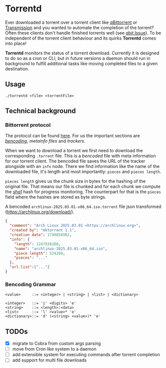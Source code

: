 # Torrentd

Ever downloaded a torrent over a torrent client like [qBittorrent](https://www.qbittorrent.org/) or [Transmission](https://transmissionbt.com/) and you wanted to automate the completion of the torrent?
Often these clients don't handle finished torrents well (see [qbit Issue](https://github.com/qbittorrent/qBittorrent/issues/21568)).
To be independent of the torrent client behaviour and its quirks **Torrentd** comes into place!

**Torrentd** monitors the status of a torrent download. Currently it is designed to do so as a cron or CLI, but in future versions a daemon should run in background
to fulfill additional tasks like moving completed files to a given destination. 

## Usage

```shell
./torrentd <file> <torrentFile>
```

## Technical background

### Bittorrent protocol

The protocol can be found [here](https://www.bittorrent.org/beps/bep_0003.html).
For us the important sections are *[bencoding](https://en.wikipedia.org/wiki/Bencode)*, *metainfo files* and *trackers*.

When we want to download a torrent we first need to download the corresponding `.torrent` file.
This is a *bencoded* file with meta information for our torrent client.
The bencoded file saves the URL of the tracker alongside with an `info` node.
There we find information like the name of the downloaded file, it's length and most importantly:
`pieces` and `pieces length`.

`pieces length` gives us the chunk size in bytes for the hashing of the original file. That means our 
file is chunked and for each chunk we compute the *[sha1](https://en.wikipedia.org/wiki/SHA-1)* hash for progress monitoring.
The counterpart for that is the `pieces` field where the hashes are stored as byte strings.

A bencoded `archlinux-2025.03.01-x86_64.iso.torrent` file json transformed (https://archlinux.org/download/).
```json
{
  "comment": "Arch Linux 2025.03.01 <https://archlinux.org>",
  "created by": "mktorrent 1.1",
  "creation date": 1740850982,
  "info": {
    "length": 1247838208,
    "name": "archlinux-2025.03.01-x86_64.iso",
    "piece length": 524288,
    "pieces": "..."
  },
  "url-list":["..."]
}
```

### Bencoding Grammar

```
<value>     ::= <integer> | <string> | <list> | <dictionary>

<integer>   ::= 'i' <digits> 'e'
<string>    ::= <length>:<data>
<list>      ::= 'l' <value>* 'e'
<dictionary>::= 'd' (<string> <value>)* 'e'
```

## TODOs

- [X] migrate to Cobra from custom args parsing
- [ ] move from Cron like system to a daemon
- [ ] add extensible system for executing commands after torrent completion
- [ ] add support for multi file downloads
